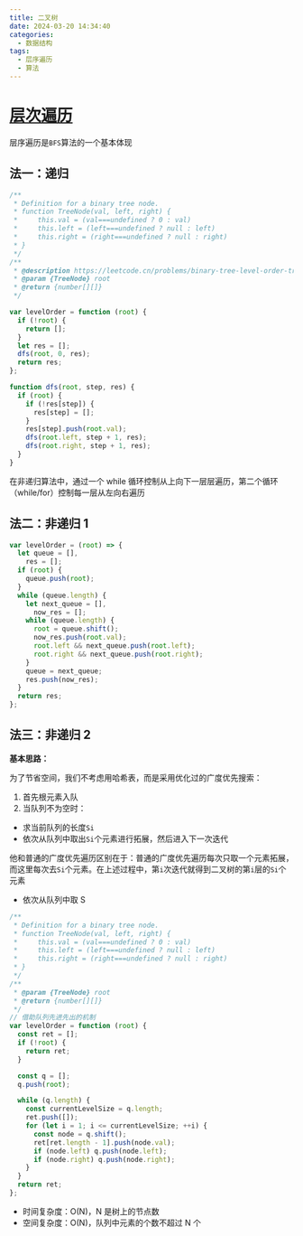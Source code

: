 ```yaml
---
title: 二叉树
date: 2024-03-20 14:34:40
categories:
  - 数据结构
tags:
  - 层序遍历
  - 算法
---
```


# [层次遍历](https://leetcode.cn/problems/binary-tree-level-order-traversal/description)

层序遍历是`BFS`算法的一个基本体现

## 法一：递归

```js
/**
 * Definition for a binary tree node.
 * function TreeNode(val, left, right) {
 *     this.val = (val===undefined ? 0 : val)
 *     this.left = (left===undefined ? null : left)
 *     this.right = (right===undefined ? null : right)
 * }
 */
/**
 * @description https://leetcode.cn/problems/binary-tree-level-order-traversal/
 * @param {TreeNode} root
 * @return {number[][]}
 */

var levelOrder = function (root) {
  if (!root) {
    return [];
  }
  let res = [];
  dfs(root, 0, res);
  return res;
};

function dfs(root, step, res) {
  if (root) {
    if (!res[step]) {
      res[step] = [];
    }
    res[step].push(root.val);
    dfs(root.left, step + 1, res);
    dfs(root.right, step + 1, res);
  }
}
```

在非递归算法中，通过一个 while 循环控制从上向下一层层遍历，第二个循环（while/for）控制每一层从左向右遍历

## 法二：非递归 1

```js
var levelOrder = (root) => {
  let queue = [],
    res = [];
  if (root) {
    queue.push(root);
  }
  while (queue.length) {
    let next_queue = [],
      now_res = [];
    while (queue.length) {
      root = queue.shift();
      now_res.push(root.val);
      root.left && next_queue.push(root.left);
      root.right && next_queue.push(root.right);
    }
    queue = next_queue;
    res.push(now_res);
  }
  return res;
};
```

## 法三：非递归 2

**基本思路：**

为了节省空间，我们不考虑用哈希表，而是采用优化过的广度优先搜索：

1. 首先根元素入队
2. 当队列不为空时：

- 求当前队列的长度`Si`
- 依次从队列中取出`Si`个元素进行拓展，然后进入下一次迭代

他和普通的广度优先遍历区别在于：普通的广度优先遍历每次只取一个元素拓展，而这里每次去`Si`个元素。在上述过程中，第`i`次迭代就得到二叉树的第`i`层的`Si`个元素
​

- 依次从队列中取 S

```js
/**
 * Definition for a binary tree node.
 * function TreeNode(val, left, right) {
 *     this.val = (val===undefined ? 0 : val)
 *     this.left = (left===undefined ? null : left)
 *     this.right = (right===undefined ? null : right)
 * }
 */
/**
 * @param {TreeNode} root
 * @return {number[][]}
 */
// 借助队列先进先出的机制
var levelOrder = function (root) {
  const ret = [];
  if (!root) {
    return ret;
  }

  const q = [];
  q.push(root);

  while (q.length) {
    const currentLevelSize = q.length;
    ret.push([]);
    for (let i = 1; i <= currentLevelSize; ++i) {
      const node = q.shift();
      ret[ret.length - 1].push(node.val);
      if (node.left) q.push(node.left);
      if (node.right) q.push(node.right);
    }
  }
  return ret;
};
```

- 时间复杂度：O(N)，N 是树上的节点数
- 空间复杂度：O(N)，队列中元素的个数不超过 N 个
